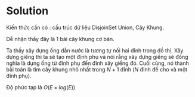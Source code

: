 # Solution
Kiến thức cần có : cấu trúc dữ liệu DisjoinSet Union, Cây Khung.

Dễ nhận thấy đây là 1 bài cây khung cơ bản.

Ta thấy xây dựng ống dẫn nước là tương tự nối hai đỉnh trong đồ thị. Xây dựng giếng thì ta sẽ tạo một đỉnh phụ và nói rằng xây dựng giếng sẽ đồng nghĩa là dựng ống từ đỉnh phụ đến đỉnh xây giếng đó. Cuối cùng, nó thành bài toán là tìm cây khung nhỏ nhất trong $N + 1$ đỉnh ($N$ đỉnh đề cho và một đỉnh phụ).

Độ phức tạp là $O(E\times log(E))$